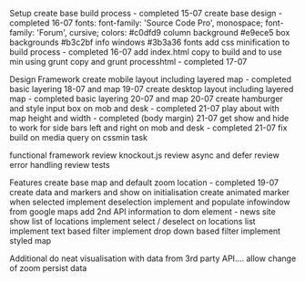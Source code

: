 Setup
    create base build process - completed 15-07
    create base design - completed 16-07
        fonts:
            <link href="https://fonts.googleapis.com/css?family=Forum|Source+Code+Pro" rel="stylesheet">
            font-family: 'Source Code Pro', monospace;
            font-family: 'Forum', cursive;
        colors:
            #c0dfd9 column background
            #e9ece5 box backgrounds
            #b3c2bf info windows
            #3b3a36 fonts
    add css minification to build process - completed 16-07
    add index.html copy to build and to use min using grunt copy and grunt processhtml - completed 17-07

Design Framework
    create mobile layout including layered map - completed basic layering 18-07 and map 19-07
    create desktop layout including layered map - completed basic layering 20-07 and map 20-07
    create hamburger and style input box on mob and desk - completed 21-07
    play about with map height and width - completed (body margin) 21-07
    get show and hide to work for side bars left and right on mob and desk - completed 21-07
    fix build on media query on cssmin task

functional framework
    review knockout.js
    review async and defer
    review error handling
    review tests

Features
    create base map and default zoom location - completed 19-07
    create data and markers and show on initialisation
    create animated marker when selected
    implement deselection
    implement and populate infowindow from google maps
    add 2nd API information to dom element - news site
    show list of locations
    implement select / deselect on locations list
    implement text based filter
    implement drop down based filter
    implement styled map

Additional
    do neat visualisation with data from 3rd party API....
    allow change of zoom
    persist data